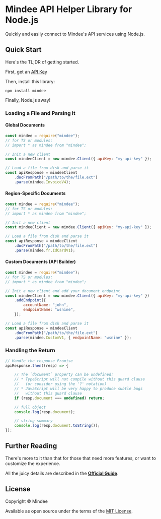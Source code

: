# Mindee API Helper Library for Node.js
Quickly and easily connect to Mindee's API services using Node.js.

## Quick Start
Here's the TL;DR of getting started.

First, get an [API Key](https://developers.mindee.com/docs/create-api-key)

Then, install this library:
```shell
npm install mindee
```

Finally, Node.js away!

### Loading a File and Parsing It

#### Global Documents
```js
const mindee = require("mindee");
// for TS or modules:
// import * as mindee from "mindee";

// Init a new client
const mindeeClient = new mindee.Client({ apiKey: "my-api-key" });

// Load a file from disk and parse it
const apiResponse = mindeeClient
    .docFromPath("/path/to/the/file.ext")
    .parse(mindee.InvoiceV4);
```

#### Region-Specific Documents
```js
const mindee = require("mindee");
// for TS or modules:
// import * as mindee from "mindee";

// Init a new client
const mindeeClient = new mindee.Client({ apiKey: "my-api-key" });

// Load a file from disk and parse it
const apiResponse = mindeeClient
    .docFromPath("/path/to/the/file.ext")
    .parse(mindee.fr.IdCardV1);
```

#### Custom Documents (API Builder)
```js
const mindee = require("mindee");
// for TS or modules:
// import * as mindee from "mindee";

// Init a new client and add your document endpoint
const mindeeClient = new mindee.Client({ apiKey: "my-api-key" })
    .addEndpoint({
        accountName: "john",
        endpointName: "wsnine",
    });

// Load a file from disk and parse it
const apiResponse = mindeeClient
    .docFromPath("/path/to/the/file.ext")
    .parse(mindee.CustomV1, { endpointName: "wsnine" });
```

### Handling the Return
```js
// Handle the response Promise
apiResponse.then((resp) => {

    // The `document` property can be undefined:
    // * TypeScript will not compile without this guard clause
    //   (or consider using the '?' notation)
    // * JavaScript will be very happy to produce subtle bugs
    //   without this guard clause
    if (resp.document === undefined) return;

    // full object
    console.log(resp.document);

    // string summary
    console.log(resp.document.toString());
});
```

## Further Reading
There's more to it than that for those that need more features, or want to
customize the experience.

All the juicy details are described in the
**[Official Guide](https://developers.mindee.com/docs/nodejs-sdk)**.

## License
Copyright © Mindee

Available as open source under the terms of the [MIT License](https://opensource.org/licenses/MIT).
